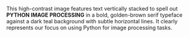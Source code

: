 This high-contrast image features text vertically stacked to spell out **PYTHON IMAGE PROCESSING** in a bold, golden-brown serif typeface against a dark teal background with subtle horizontal lines. It clearly represents our focus on using Python for image processing tasks.